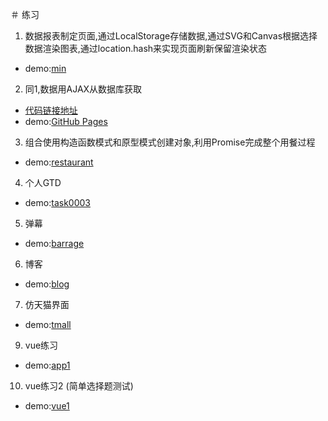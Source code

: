 ＃ 练习
1. 数据报表制定页面,通过LocalStorage存储数据,通过SVG和Canvas根据选择数据渲染图表,通过location.hash来实现页面刷新保留渲染状态
- demo:[min](https://isuye.github.io/practice/min/index.html)
2. 同1,数据用AJAX从数据库获取
- [代码链接地址](https://git.dev.tencent.com/GO-YAYA/MIN.git)
- demo:[GitHub Pages](https://wvtmmh.coding.io)
3. 组合使用构造函数模式和原型模式创建对象,利用Promise完成整个用餐过程
- demo:[restaurant](https://isuye.github.io/practice/restaurant/index.html)
4. 个人GTD
- demo:[task0003](https://isuye.github.io/practice/task0003/index.html)
5. 弹幕
- demo:[barrage](https://isuye.github.io/practice/barrage/index.html)
6. 博客
- demo:[blog](https://isuye.github.io/practice/blog/index.html)
7. 仿天猫界面
- demo:[tmall](https://isuye.github.io/practice/tmall/index.html)
9. vue练习
- demo:[app1](https://isuye.github.io/practice/app1/index.html)
10. vue练习2 (简单选择题测试)
- demo:[vue1](https://isuye.github.io/practice/vue1/index.html)


